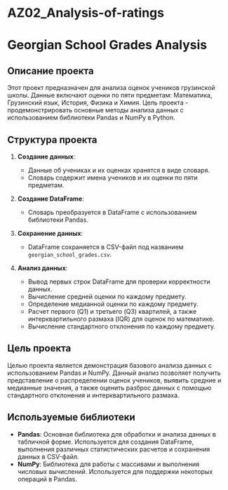 # AZ02_Analysis-of-ratings


# Georgian School Grades Analysis

## Описание проекта

Этот проект предназначен для анализа оценок учеников грузинской школы. Данные включают оценки по пяти предметам: Математика, Грузинский язык, История, Физика и Химия. Цель проекта - продемонстрировать основные методы анализа данных с использованием библиотеки Pandas и NumPy в Python.

## Структура проекта

1. **Создание данных**: 
   - Данные об учениках и их оценках хранятся в виде словаря.
   - Словарь содержит имена учеников и их оценки по пяти предметам.

2. **Создание DataFrame**:
   - Словарь преобразуется в DataFrame с использованием библиотеки Pandas.

3. **Сохранение данных**:
   - DataFrame сохраняется в CSV-файл под названием `georgian_school_grades.csv`.

4. **Анализ данных**:
   - Вывод первых строк DataFrame для проверки корректности данных.
   - Вычисление средней оценки по каждому предмету.
   - Определение медианной оценки по каждому предмету.
   - Расчет первого (Q1) и третьего (Q3) квартилей, а также интерквартильного размаха (IQR) для оценок по математике.
   - Вычисление стандартного отклонения по каждому предмету.

## Цель проекта

Целью проекта является демонстрация базового анализа данных с использованием Pandas и NumPy. Данный анализ позволяет получить представление о распределении оценок учеников, выявить средние и медианные значения, а также оценить разброс данных с помощью стандартного отклонения и интерквартильного размаха.

## Используемые библиотеки

- **Pandas**: Основная библиотека для обработки и анализа данных в табличной форме. Используется для создания DataFrame, выполнения различных статистических расчетов и сохранения данных в CSV-файл.
- **NumPy**: Библиотека для работы с массивами и выполнения числовых вычислений. Используется для поддержки некоторых операций в Pandas.


